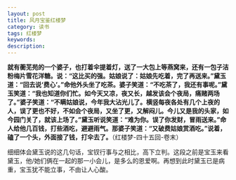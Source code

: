 ```yaml
---
layout: post
title: 风月宝鉴红楼梦
category: 读书
tags: 红楼梦
keywords: 
description: 
---
```


__就有蘅芜苑的一个婆子，也打着伞提着灯，送了一大包上等燕窝来，还有一包子洁粉梅片雪花洋糖。说：“这比买的强。姑娘说了：姑娘先吃着，完了再送来。”黛玉道：“回去说‘费心’。”命他外头坐了吃茶。婆子笑道：“不吃茶了，我还有事呢。”黛玉笑道：“我也知道你们忙。如今天又凉，夜又长，越发该会个夜局，痛赌两场了。”婆子笑道：“不瞒姑娘说，今年我大沾光儿了。横竖每夜各处有几个上夜的人，误了更也不好，不如会个夜局，又坐了更，又解闷儿。今儿又是我的头家，如今园门关了，就该上场了。”黛玉听说笑道：“难为你。误了你发财，冒雨送来。”命人给他几百钱，打些酒吃，避避雨气。那婆子笑道：“又破费姑娘赏酒吃。”说着，磕了一个头，外面接了钱，打伞去了。__（红楼梦-四十五回-卷末）

细细体会黛玉说的这几句话，宝钗行事与之相比，高下立判。这段之前是宝玉来看黛玉，他/她们俩在一起的那一小会儿，是多么的恩爱啊。再想到此时黛玉已是病重，宝玉犹不能立事，不由让人心酸。
